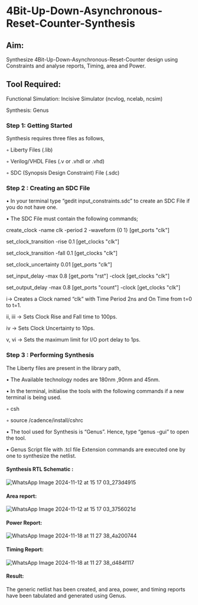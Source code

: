 # 4Bit-Up-Down-Asynchronous-Reset-Counter-Synthesis

## Aim:

Synthesize 4Bit-Up-Down-Asynchronous-Reset-Counter design using Constraints and analyse reports, Timing, area and Power.

## Tool Required:

Functional Simulation: Incisive Simulator (ncvlog, ncelab, ncsim)

Synthesis: Genus

### Step 1: Getting Started

Synthesis requires three files as follows,

◦ Liberty Files (.lib)

◦ Verilog/VHDL Files (.v or .vhdl or .vhd)

◦ SDC (Synopsis Design Constraint) File (.sdc)

 ### Step 2 : Creating an SDC File

•	In your terminal type “gedit input_constraints.sdc” to create an SDC File if you do not have one.

•	The SDC File must contain the following commands;

create_clock -name clk -period 2 -waveform {0 1} [get_ports "clk"]

set_clock_transition -rise 0.1 [get_clocks "clk"]

set_clock_transition -fall 0.1 [get_clocks "clk"]

set_clock_uncertainty 0.01 [get_ports "clk"]

set_input_delay -max 0.8 [get_ports "rst"] -clock [get_clocks "clk"]

set_output_delay -max 0.8 [get_ports "count"] -clock [get_clocks "clk"]

i→ Creates a Clock named “clk” with Time Period 2ns and On Time from t=0 to t=1.

ii, iii → Sets Clock Rise and Fall time to 100ps.

iv → Sets Clock Uncertainty to 10ps.

v, vi → Sets the maximum limit for I/O port delay to 1ps.

### Step 3 : Performing Synthesis

The Liberty files are present in the library path,

• The Available technology nodes are 180nm ,90nm and 45nm.

• In the terminal, initialise the tools with the following commands if a new terminal is being
used.

◦ csh

◦ source /cadence/install/cshrc

• The tool used for Synthesis is “Genus”. Hence, type “genus -gui” to open the tool.

• Genus Script file with .tcl file Extension commands are executed one by one to synthesize the netlist.

#### Synthesis RTL Schematic :
![WhatsApp Image 2024-11-12 at 15 17 03_273d4915](https://github.com/user-attachments/assets/4d6f5507-a572-4533-b2b3-19c62806ae82)


#### Area report:
![WhatsApp Image 2024-11-12 at 15 17 03_3756021d](https://github.com/user-attachments/assets/2f04724b-53c8-4bd2-bf26-d2d7b8a2e01f)

#### Power Report:
![WhatsApp Image 2024-11-18 at 11 27 38_4a200744](https://github.com/user-attachments/assets/bf1c6772-19f3-407b-a064-24c2a0cd9b0f)


#### Timing Report: 
![WhatsApp Image 2024-11-18 at 11 27 38_d484f117](https://github.com/user-attachments/assets/1a4e6a1c-ca35-4e1a-b2a1-505491e0e914)

#### Result: 

The generic netlist has been created, and area, power, and timing reports have been tabulated and generated using Genus.





